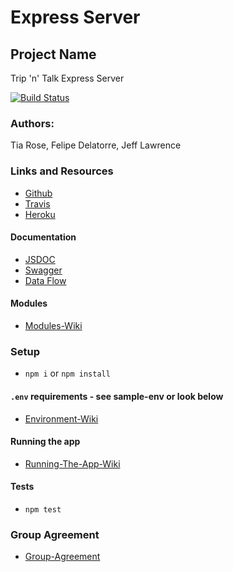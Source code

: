 # Express Server

## Project Name
Trip 'n' Talk Express Server

[![Build Status](https://www.travis-ci.com/team-trip-n-talk/ExpressServer.svg?branch=master)](https://www.travis-ci.com/team-trip-n-talk/ExpressServer)

### Authors: 
Tia Rose, Felipe Delatorre, Jeff Lawrence

### Links and Resources
* [Github](https://github.com/team-trip-n-talk/ExpressServer)
* [Travis](https://www.travis-ci.com/team-trip-n-talk/ExpressServer)
* [Heroku]()

#### Documentation
* [JSDOC]()
* [Swagger]()
* [Data Flow](https://www.lucidchart.com/documents/edit/b4adc909-52d2-460a-9a0a-d8cfb7211ec5/0)

#### Modules

* [Modules-Wiki](https://github.com/team-trip-n-talk/ExpressServer/wiki/Modules)

### Setup
*  `npm i` or `npm install`

#### `.env` requirements - see sample-env or look below
* [Environment-Wiki](https://github.com/team-trip-n-talk/ExpressServer/wiki/Environment-setup-requirements)

#### Running the app
* [Running-The-App-Wiki](https://github.com/team-trip-n-talk/ExpressServer/wiki/Running-the-app)

#### Tests
* `npm test`

### Group Agreement
* [Group-Agreement](https://github.com/team-trip-n-talk/ExpressServer/wiki/Group-Agreement)


